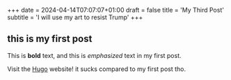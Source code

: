 +++
date = 2024-04-14T07:07:07+01:00
draft = false
title = 'My Third Post'
subtitle = 'I will use my art to resist Trump'
+++

## this is my first post

This is **bold** text, and this is *emphasized* text in my first post.

Visit the [Hugo](https://gohugo.io) website! it sucks compared to my first post tho.